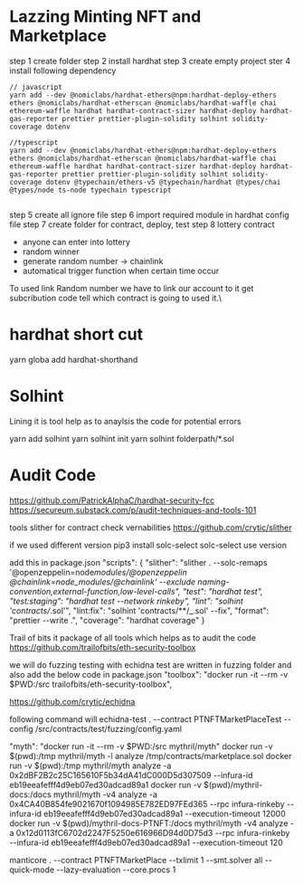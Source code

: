# Lazzing Minting NFT and Marketplace

step 1 create folder
step 2 install hardhat
step 3 create empty project
ster 4 install following dependency

```
// javascript
yarn add --dev @nomiclabs/hardhat-ethers@npm:hardhat-deploy-ethers ethers @nomiclabs/hardhat-etherscan @nomiclabs/hardhat-waffle chai ethereum-waffle hardhat hardhat-contract-sizer hardhat-deploy hardhat-gas-reporter prettier prettier-plugin-solidity solhint solidity-coverage dotenv

```

```
//typescript
yarn add --dev @nomiclabs/hardhat-ethers@npm:hardhat-deploy-ethers ethers @nomiclabs/hardhat-etherscan @nomiclabs/hardhat-waffle chai ethereum-waffle hardhat hardhat-contract-sizer hardhat-deploy hardhat-gas-reporter prettier prettier-plugin-solidity solhint solidity-coverage dotenv @typechain/ethers-v5 @typechain/hardhat @types/chai @types/node ts-node typechain typescript


```

step 5 create all ignore file
step 6 import required module in hardhat config file
step 7 create folder for contract, deploy, test
step 8 lottery contract

-   anyone can enter into lottery
-   random winner
-   generate random number -> chainlink
-   automatical trigger function when certain time occur

To used link Random number we have to link our account to it get subcribution code
tell which contract is going to used it.\

# hardhat short cut

yarn globa add hardhat-shorthand

# Solhint

Lining
it is tool help as to anaylsis the code for potential errors

yarn add solhint
yarn solhint init
yarn solhint folderpath/\*.sol

# Audit Code

https://github.com/PatrickAlphaC/hardhat-security-fcc
https://secureum.substack.com/p/audit-techniques-and-tools-101

tools
slither for contract check vernabilities
https://github.com/crytic/slither

if we used different version
pip3 install solc-select
solc-select use version

add this in package.json
"scripts": {
"slither": "slither . --solc-remaps '@openzeppelin=node*modules/@openzeppelin @chainlink=node_modules/@chainlink' --exclude naming-convention,external-function,low-level-calls",
"test": "hardhat test",
"test:staging": "hardhat test --network rinkeby",
"lint": "solhint 'contracts/*.sol'",
"lint:fix": "solhint 'contracts/\*\*/\_.sol' --fix",
"format": "prettier --write .",
"coverage": "hardhat coverage"
}

Trail of bits
it package of all tools which helps as to audit the code
https://github.com/trailofbits/eth-security-toolbox

we will do fuzzing testing with echidna
test are written in fuzzing folder and also add the below code in package.json
"toolbox": "docker run -it --rm -v $PWD:/src trailofbits/eth-security-toolbox",

https://github.com/crytic/echidna

following command will
echidna-test . --contract PTNFTMarketPlaceTest --config /src/contracts/test/fuzzing/config.yaml

"myth": "docker run -it --rm -v $PWD:/src mythril/myth"
docker run -v $(pwd):/tmp mythril/myth -l analyze /tmp/contracts/marketplace.sol
docker run -v $(pwd):/tmp mythril/myth analyze -a 0x2dBF2B2c25C165610F5b34dA41dC000D5d307509 --infura-id eb19eeafefff4d9eb07ed30adcad89a1
docker run -v $(pwd)/mythril-docs:/docs mythril/myth -v4 analyze -a 0x4CA40B854fe9021670f1094985E782ED97FEd365 --rpc infura-rinkeby --infura-id eb19eeafefff4d9eb07ed30adcad89a1 --execution-timeout 12000
docker run -v $(pwd)/mythril-docs-PTNFT:/docs mythril/myth -v4 analyze -a 0x12d0113fC6702d2247F5250e616966D94d0D75d3 --rpc infura-rinkeby --infura-id eb19eeafefff4d9eb07ed30adcad89a1 --execution-timeout 120

<!-- PTNFTMarketPlace 0x4CA40B854fe9021670f1094985E782ED97FEd365 -->
<!-- PTNFT 0x12d0113fC6702d2247F5250e616966D94d0D75d3 -->

manticore . --contract PTNFTMarketPlace --txlimit 1 --smt.solver all --quick-mode --lazy-evaluation --core.procs 1
